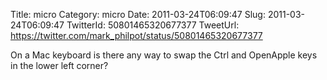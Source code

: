 Title: micro
Category: micro
Date: 2011-03-24T06:09:47
Slug: 2011-03-24T06:09:47
TwitterId: 50801465320677377
TweetUrl: https://twitter.com/mark_philpot/status/50801465320677377

On a Mac keyboard is there any way to swap the Ctrl and OpenApple keys in the lower left corner?